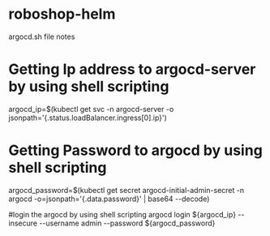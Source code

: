 # roboshop-helm

argocd.sh file notes
# Getting Ip address to argocd-server by using shell scripting
argocd_ip=$(kubectl get svc -n argocd-server -o jsonpath='{.status.loadBalancer.ingress[0].ip}')
# Getting Password to argocd by using shell scripting
argocd_password=$(kubectl get secret argocd-initial-admin-secret -n argocd -o=jsonpath='{.data.password}' | base64 --decode)

#login the argocd by using shell scripting
argocd login ${argocd_ip} --insecure --username admin --password ${argocd_password}